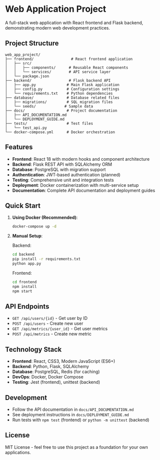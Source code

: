 # Web Application Project

A full-stack web application with React frontend and Flask backend, demonstrating modern web development practices.

## Project Structure

```
web_app_project/
├── frontend/                 # React frontend application
│   ├── src/
│   │   ├── components/      # Reusable React components
│   │   └── services/        # API service layer
│   └── package.json
├── backend/                 # Flask backend API
│   ├── app.py              # Main Flask application
│   ├── config.py           # Configuration settings
│   └── requirements.txt    # Python dependencies
├── database/               # Database related files
│   ├── migrations/         # SQL migration files
│   └── seeds/             # Sample data
├── docs/                   # Project documentation
│   ├── API_DOCUMENTATION.md
│   └── DEPLOYMENT_GUIDE.md
├── tests/                  # Test files
│   └── test_api.py
└── docker-compose.yml      # Docker orchestration
```

## Features

- **Frontend**: React 18 with modern hooks and component architecture
- **Backend**: Flask REST API with SQLAlchemy ORM
- **Database**: PostgreSQL with migration support
- **Authentication**: JWT-based authentication (planned)
- **Testing**: Comprehensive unit and integration tests
- **Deployment**: Docker containerization with multi-service setup
- **Documentation**: Complete API documentation and deployment guides

## Quick Start

1. **Using Docker (Recommended)**:
   ```bash
   docker-compose up -d
   ```

2. **Manual Setup**:
   
   Backend:
   ```bash
   cd backend
   pip install -r requirements.txt
   python app.py
   ```
   
   Frontend:
   ```bash
   cd frontend
   npm install
   npm start
   ```

## API Endpoints

- `GET /api/users/{id}` - Get user by ID
- `POST /api/users` - Create new user
- `GET /api/metrics/{user_id}` - Get user metrics
- `POST /api/metrics` - Create new metric

## Technology Stack

- **Frontend**: React, CSS3, Modern JavaScript (ES6+)
- **Backend**: Python, Flask, SQLAlchemy
- **Database**: PostgreSQL, Redis (for caching)
- **DevOps**: Docker, Docker Compose
- **Testing**: Jest (frontend), unittest (backend)

## Development

- Follow the API documentation in `docs/API_DOCUMENTATION.md`
- See deployment instructions in `docs/DEPLOYMENT_GUIDE.md`
- Run tests with `npm test` (frontend) or `python -m unittest` (backend)

## License

MIT License - feel free to use this project as a foundation for your own applications.
